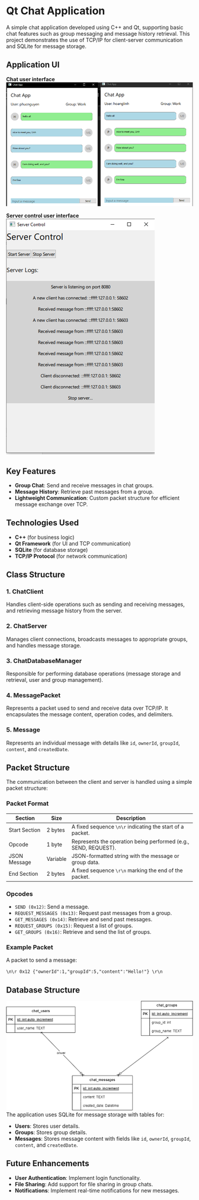 # **Qt Chat Application**

A simple chat application developed using C++ and Qt, supporting basic chat features such as group messaging and message history retrieval. This project demonstrates the use of TCP/IP for client-server communication and SQLite for message storage.
## **Application UI**
**Chat user interface** \
![Chat UI](Documents/Chat_UI.png)

**Server control user interface** \
![Server Control UI](Documents/ServerControl_UI.png)

## **Key Features**
- **Group Chat**: Send and receive messages in chat groups.
- **Message History**: Retrieve past messages from a group.
- **Lightweight Communication**: Custom packet structure for efficient message exchange over TCP.

## **Technologies Used**
- **C++** (for business logic)
- **Qt Framework** (for UI and TCP communication)
- **SQLite** (for database storage)
- **TCP/IP Protocol** (for network communication)


## **Class Structure**

### **1. ChatClient**
Handles client-side operations such as sending and receiving messages, and retrieving message history from the server.

### **2. ChatServer**
Manages client connections, broadcasts messages to appropriate groups, and handles message storage.

### **3. ChatDatabaseManager**
Responsible for performing database operations (message storage and retrieval, user and group management).

### **4. MessagePacket**
Represents a packet used to send and receive data over TCP/IP. It encapsulates the message content, operation codes, and delimiters.

### **5. Message**
Represents an individual message with details like `id`, `ownerId`, `groupId`, `content`, and `createdDate`.

## **Packet Structure**

The communication between the client and server is handled using a simple packet structure:

### **Packet Format**
| Section           | Size          | Description                                                        |
|-------------------|---------------|--------------------------------------------------------------------|
| Start Section      | 2 bytes       | A fixed sequence `\n\r` indicating the start of a packet.           |
| Opcode             | 1 byte        | Represents the operation being performed (e.g., SEND, REQUEST).     |
| JSON Message       | Variable      | JSON-formatted string with the message or group data.               |
| End Section        | 2 bytes       | A fixed sequence `\r\n` marking the end of the packet.              |

### **Opcodes**
- `SEND (0x12)`: Send a message.
- `REQUEST_MESSAGES (0x13)`: Request past messages from a group.
- `GET_MESSAGES (0x14)`: Retrieve and send past messages.
- `REQUEST_GROUPS (0x15)`: Request a list of groups.
- `GET_GROUPS (0x16)`: Retrieve and send the list of groups.

### **Example Packet**
A packet to send a message:
```
\n\r 0x12 {"ownerId":1,"groupId":5,"content":"Hello!"} \r\n
```

## **Database Structure**
![Database Schema](Documents/ChatApplication-Database.png)  
The application uses SQLite for message storage with tables for:
- **Users**: Stores user details.
- **Groups**: Stores group details.
- **Messages**: Stores message content with fields like `id`, `ownerId`, `groupId`, `content`, and `createdDate`.

## **Future Enhancements**
- **User Authentication**: Implement login functionality.
- **File Sharing**: Add support for file sharing in group chats.
- **Notifications**: Implement real-time notifications for new messages.
